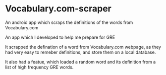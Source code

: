 # Vocabulary.com-scraper
An android app which scraps the definitions of the words from Vocabulary.com 

An app which I developed to help me prepare for GRE

It scrapped the defination of a word from Vocabulary.com webpage, as they had very easy to remeber definitions, and store 
them on a local database.

It also had a featue, which loaded a random word and its definition from a list of high frequency GRE words.
